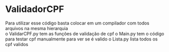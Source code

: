 # ValidadorCPF
Para utilizar esse código basta colocar em um compilador com todos arquivos na mesma hierarquia                                                    
o ValidarCPF.py tem as funções de validação de cpf
o Main.py tem o código para testar cpf manualmente para ver se é valido
o Lista.py lista todos os cpf validos
